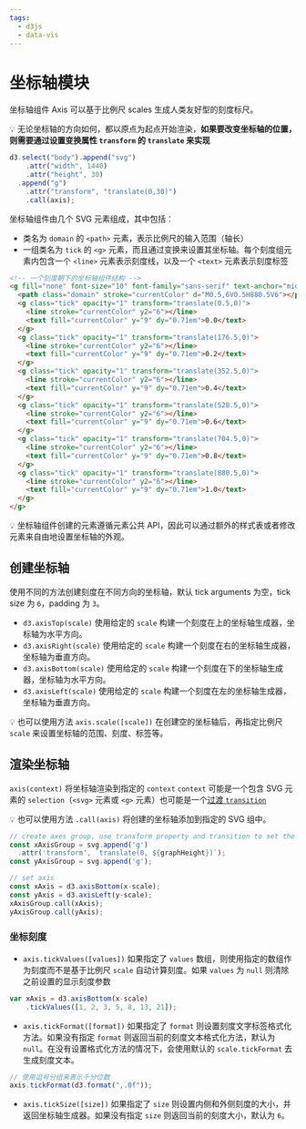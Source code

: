 ```yaml
---
tags:
  - d3js
  - data-vis
---
```


# 坐标轴模块
坐标轴组件 Axis 可以基于比例尺 scales 生成人类友好型的刻度标尺。

:bulb: 无论坐标轴的方向如何，都以原点为起点开始渲染，**如果要改变坐标轴的位置，则需要通过设置变换属性 `transform` 的 `translate` 来实现**

```js
d3.select("body").append("svg")
    .attr("width", 1440)
    .attr("height", 30)
  .append("g")
    .attr("transform", "translate(0,30)")
    .call(axis);
```

坐标轴组件由几个 SVG 元素组成，其中包括：
* 类名为 `domain` 的 `<path>` 元素，表示比例尺的输入范围（轴长）
* 一组类名为 `tick` 的 `<g>` 元素，而且通过变换来设置其坐标轴。每个刻度组元素内包含一个 `<line>` 元素表示刻度线，以及一个 `<text>` 元素表示刻度标签

```html
<!-- 一个刻度朝下的坐标轴组件结构 -->
<g fill="none" font-size="10" font-family="sans-serif" text-anchor="middle">
  <path class="domain" stroke="currentColor" d="M0.5,6V0.5H880.5V6"></path>
  <g class="tick" opacity="1" transform="translate(0.5,0)">
    <line stroke="currentColor" y2="6"></line>
    <text fill="currentColor" y="9" dy="0.71em">0.0</text>
  </g>
  <g class="tick" opacity="1" transform="translate(176.5,0)">
    <line stroke="currentColor" y2="6"></line>
    <text fill="currentColor" y="9" dy="0.71em">0.2</text>
  </g>
  <g class="tick" opacity="1" transform="translate(352.5,0)">
    <line stroke="currentColor" y2="6"></line>
    <text fill="currentColor" y="9" dy="0.71em">0.4</text>
  </g>
  <g class="tick" opacity="1" transform="translate(528.5,0)">
    <line stroke="currentColor" y2="6"></line>
    <text fill="currentColor" y="9" dy="0.71em">0.6</text>
  </g>
  <g class="tick" opacity="1" transform="translate(704.5,0)">
    <line stroke="currentColor" y2="6"></line>
    <text fill="currentColor" y="9" dy="0.71em">0.8</text>
  </g>
  <g class="tick" opacity="1" transform="translate(880.5,0)">
    <line stroke="currentColor" y2="6"></line>
    <text fill="currentColor" y="9" dy="0.71em">1.0</text>
  </g>
</g>
```
:bulb: 坐标轴组件创建的元素遵循元素公共 API，因此可以通过额外的样式表或者修改元素来自由地设置坐标轴的外观。

## 创建坐标轴
使用不同的方法创建刻度在不同方向的坐标轴，默认 tick arguments 为空，tick size 为 `6`，padding 为 `3`。

* `d3.axisTop(scale)` 使用给定的 `scale` 构建一个刻度在上的坐标轴生成器，坐标轴为水平方向。
* `d3.axisRight(scale)` 使用给定的 `scale` 构建一个刻度在右的坐标轴生成器，坐标轴为垂直方向。
* `d3.axisBottom(scale)` 使用给定的 `scale` 构建一个刻度在下的坐标轴生成器，坐标轴为水平方向。
* `d3.axisLeft(scale)` 使用给定的 `scale` 构建一个刻度在左的坐标轴生成器，坐标轴为垂直方向。

:bulb: 也可以使用方法 `axis.scale([scale])` 在创建空的坐标轴后，再指定比例尺 `scale` 来设置坐标轴的范围、刻度、标签等。

## 渲染坐标轴
`axis(context)` 将坐标轴渲染到指定的 `context` `context` 可能是一个包含 SVG 元素的 `selection`（`<svg>` 元素或 `<g>` 元素）也可能是一个[过渡 `transition`](https://github.com/d3/d3-transition)

:bulb: 也可以使用方法 `.call(axis)` 将创建的坐标轴添加到指定的 SVG 组中。

```js
// create axes group, use transform property and transition to set the axis position
const xAxisGroup = svg.append('g')
  .attr('transform', `translate(0, ${graphHeight})`);
const yAxisGroup = svg.append('g');

// set axis
const xAxis = d3.axisBottom(x-scale);
const yAxis = d3.axisLeft(y-scale);
xAxisGroup.call(xAxis);
yAxisGroup.call(yAxis);
```

### 坐标刻度
* `axis.tickValues([values])` 如果指定了 `values` 数组，则使用指定的数组作为刻度而不是基于比例尺 `scale` 自动计算刻度。如果 `values` 为 `null` 则清除之前设置的显示刻度参数

```js
var xAxis = d3.axisBottom(x-scale)
    .tickValues([1, 2, 3, 5, 8, 13, 21]);
```

* `axis.tickFormat([format])` 如果指定了 `format` 则设置刻度文字标签格式化方法。如果没有指定 `format` 则返回当前的刻度文本格式化方法，默认为 `null`。在没有设置格式化方法的情况下，会使用默认的 `scale.tickFormat` 去生成刻度文本。

```js
// 使用逗号分组来表示千分位数
axis.tickFormat(d3.format(",.0f"));
```

* `axis.tickSize([size])` 如果指定了 `size` 则设置内侧和外侧刻度的大小，并返回坐标轴生成器。如果没有指定 `size` 则返回当前的刻度大小，默认为 `6`。